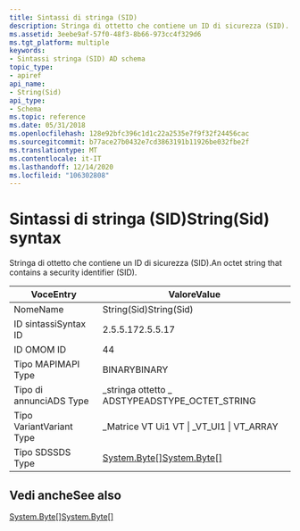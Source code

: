 ```yaml
---
title: Sintassi di stringa (SID)
description: Stringa di ottetto che contiene un ID di sicurezza (SID).
ms.assetid: 3eebe9af-57f0-48f3-8b66-973cc4f329d6
ms.tgt_platform: multiple
keywords:
- Sintassi stringa (SID) AD schema
topic_type:
- apiref
api_name:
- String(Sid)
api_type:
- Schema
ms.topic: reference
ms.date: 05/31/2018
ms.openlocfilehash: 128e92bfc396c1d1c22a2535e7f9f32f24456cac
ms.sourcegitcommit: b77ace27b0432e7cd3863191b11926be032fbe2f
ms.translationtype: MT
ms.contentlocale: it-IT
ms.lasthandoff: 12/14/2020
ms.locfileid: "106302808"
---
```

# <a name="stringsid-syntax"></a><span data-ttu-id="22d08-104">Sintassi di stringa (SID)</span><span class="sxs-lookup"><span data-stu-id="22d08-104">String(Sid) syntax</span></span>

<span data-ttu-id="22d08-105">Stringa di ottetto che contiene un ID di sicurezza (SID).</span><span class="sxs-lookup"><span data-stu-id="22d08-105">An octet string that contains a security identifier (SID).</span></span>



| <span data-ttu-id="22d08-106">Voce</span><span class="sxs-lookup"><span data-stu-id="22d08-106">Entry</span></span> | <span data-ttu-id="22d08-107">Valore</span><span class="sxs-lookup"><span data-stu-id="22d08-107">Value</span></span> |
|--------------|-------------------------------------------------------------------|
| <span data-ttu-id="22d08-108">Nome</span><span class="sxs-lookup"><span data-stu-id="22d08-108">Name</span></span>         | <span data-ttu-id="22d08-109">String(Sid)</span><span class="sxs-lookup"><span data-stu-id="22d08-109">String(Sid)</span></span>                                                       |
| <span data-ttu-id="22d08-110">ID sintassi</span><span class="sxs-lookup"><span data-stu-id="22d08-110">Syntax ID</span></span>    | <span data-ttu-id="22d08-111">2.5.5.17</span><span class="sxs-lookup"><span data-stu-id="22d08-111">2.5.5.17</span></span>                                                          |
| <span data-ttu-id="22d08-112">ID OM</span><span class="sxs-lookup"><span data-stu-id="22d08-112">OM ID</span></span>        | <span data-ttu-id="22d08-113">4</span><span class="sxs-lookup"><span data-stu-id="22d08-113">4</span></span>                                                                 |
| <span data-ttu-id="22d08-114">Tipo MAPI</span><span class="sxs-lookup"><span data-stu-id="22d08-114">MAPI Type</span></span>    | <span data-ttu-id="22d08-115">BINARY</span><span class="sxs-lookup"><span data-stu-id="22d08-115">BINARY</span></span>                                                            |
| <span data-ttu-id="22d08-116">Tipo di annunci</span><span class="sxs-lookup"><span data-stu-id="22d08-116">ADS Type</span></span>     | <span data-ttu-id="22d08-117">\_stringa ottetto \_ ADSTYPE</span><span class="sxs-lookup"><span data-stu-id="22d08-117">ADSTYPE\_OCTET\_STRING</span></span>                                            |
| <span data-ttu-id="22d08-118">Tipo Variant</span><span class="sxs-lookup"><span data-stu-id="22d08-118">Variant Type</span></span> | <span data-ttu-id="22d08-119">\_Matrice VT Ui1 VT \| \_</span><span class="sxs-lookup"><span data-stu-id="22d08-119">VT\_UI1 \| VT\_ARRAY</span></span>                                              |
| <span data-ttu-id="22d08-120">Tipo SDS</span><span class="sxs-lookup"><span data-stu-id="22d08-120">SDS Type</span></span>     | <span data-ttu-id="22d08-121">[System.Byte\[\]](/dotnet/api/system.byte)</span><span class="sxs-lookup"><span data-stu-id="22d08-121">[System.Byte\[\]](/dotnet/api/system.byte)</span></span> |



## <a name="see-also"></a><span data-ttu-id="22d08-122">Vedi anche</span><span class="sxs-lookup"><span data-stu-id="22d08-122">See also</span></span>

<dl> <dt>

<span data-ttu-id="22d08-123">[System.Byte\[\]](/dotnet/api/system.byte)</span><span class="sxs-lookup"><span data-stu-id="22d08-123">[System.Byte\[\]](/dotnet/api/system.byte)</span></span>
</dt> </dl>

 

 

